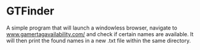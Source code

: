 # GTFinder
A simple program that will launch a windowless browser, navigate to www.gamertagavailability.com/ and check if certain names are available.
It will then print the found names in a new .txt file within the same directory.

